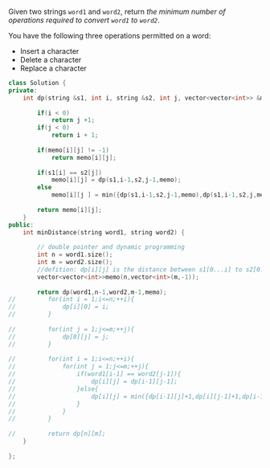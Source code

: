 Given two strings `word1` and `word2`, return *the minimum number of operations required to convert `word1` to `word2`*.

You have the following three operations permitted on a word:

- Insert a character
- Delete a character
- Replace a character

```c++
class Solution {
private:
    int dp(string &s1, int i, string &s2, int j, vector<vector<int>> &memo){
        
        if(i < 0)
            return j +1;
        if(j < 0)
            return i + 1;
        
        if(memo[i][j] != -1)
            return memo[i][j];
        
        if(s1[i] == s2[j])
            memo[i][j] = dp(s1,i-1,s2,j-1,memo);
        else
            memo[i][j ] = min({dp(s1,i-1,s2,j-1,memo),dp(s1,i-1,s2,j,memo),dp(s1,i,s2,j-1,memo)})+1;
        
        return memo[i][j];
    }
public:
    int minDistance(string word1, string word2) {
        
        // double pointer and dynamic programming
        int n = word1.size();
        int m = word2.size();
        //defition: dp[i][j] is the distance between s1[0...i] to s2[0...j] 
        vector<vector<int>>memo(n,vector<int>(m,-1));
        
        return dp(word1,n-1,word2,m-1,memo);
//         for(int i = 1;i<=n;++i){
//             dp[i][0] = i;
//         }
        
//         for(int j = 1;j<=m;++j){
//             dp[0][j] = j;
//         }
        
//         for(int i = 1;i<=n;++i){
//             for(int j = 1;j<=m;++j){
//                 if(word1[i-1] == word2[j-1]){
//                     dp[i][j] = dp[i-1][j-1];
//                 }else{
//                     dp[i][j] = min({dp[i-1][j]+1,dp[i][j-1]+1,dp[i-1][j-1]+1});
//                 }
//             }
//         }
        
//         return dp[n][m];
    }
    
};
```

